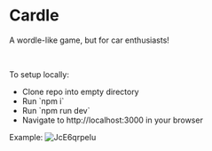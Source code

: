<h1>Cardle</h1>

A wordle-like game, but for car enthusiasts!

<br>

<p>To setup locally:</p>
<ul>
  <li>Clone repo into empty directory</li>
  <li>Run `npm i`</li>

  <li>Run `npm run dev`</li>
  <li>Navigate to http://localhost:3000 in your browser</li>
</ul>

Example:
![JcE6qrpeIu](https://user-images.githubusercontent.com/37673037/191136749-8e6cc50f-e469-46ea-8839-9f5795f3bd31.gif)
